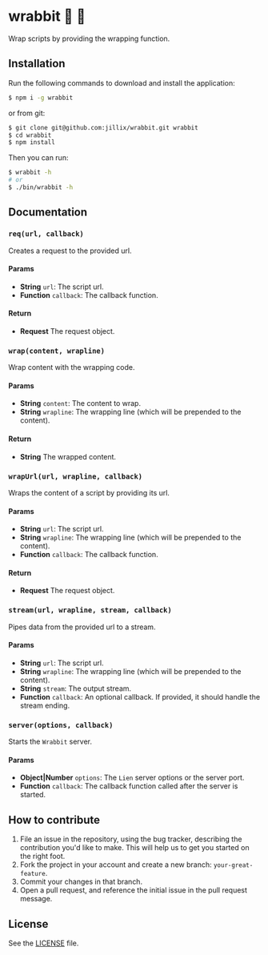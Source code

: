 # wrabbit :rabbit: :rabbit2:
Wrap scripts by providing the wrapping function.

## Installation
Run the following commands to download and install the application:

```sh
$ npm i -g wrabbit
```

or from git:

```sh
$ git clone git@github.com:jillix/wrabbit.git wrabbit
$ cd wrabbit
$ npm install
```

Then you can run:

```sh
$ wrabbit -h
# or
$ ./bin/wrabbit -h
```

## Documentation
### `req(url, callback)`
Creates a request to the provided url.

#### Params
- **String** `url`: The script url.
- **Function** `callback`: The callback function.

#### Return
- **Request** The request object.

### `wrap(content, wrapline)`
Wrap content with the wrapping code.

#### Params
- **String** `content`: The content to wrap.
- **String** `wrapline`: The wrapping line (which will be prepended to the content).

#### Return
- **String** The wrapped content.

### `wrapUrl(url, wrapline, callback)`
Wraps the content of a script by providing its url.

#### Params
- **String** `url`: The script url.
- **String** `wrapline`: The wrapping line (which will be prepended to the content).
- **Function** `callback`: The callback function.

#### Return
- **Request** The request object.

### `stream(url, wrapline, stream, callback)`
Pipes data from the provided url to a stream.

#### Params
- **String** `url`: The script url.
- **String** `wrapline`: The wrapping line (which will be prepended to the content).
- **String** `stream`: The output stream.
- **Function** `callback`: An optional callback. If provided, it should handle the stream ending.

### `server(options, callback)`
Starts the `Wrabbit` server.

#### Params
- **Object|Number** `options`: The `Lien` server options or the server port.
- **Function** `callback`: The callback function called after the server is started.


## How to contribute

1. File an issue in the repository, using the bug tracker, describing the
   contribution you'd like to make. This will help us to get you started on the
   right foot.
2. Fork the project in your account and create a new branch:
   `your-great-feature`.
3. Commit your changes in that branch.
4. Open a pull request, and reference the initial issue in the pull request
   message.

## License
See the [LICENSE](./LICENSE) file.
